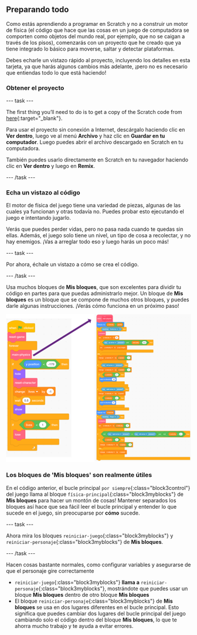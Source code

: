 ## Preparando todo

Como estás aprendiendo a programar en Scratch y no a construir un motor de física (el código que hace que las cosas en un juego de computadora se comporten como objetos del mundo real, por ejemplo, que no se caigan a través de los pisos), comenzarás con un proyecto que he creado que ya tiene integrado lo básico para moverse, saltar y detectar plataformas.

Debes echarle un vistazo rápido al proyecto, incluyendo los detalles en esta tarjeta, ya que harás algunos cambios más adelante, ¡pero no es necesario que entiendas todo lo que está haciendo!

### Obtener el proyecto

\--- task \---

The first thing you’ll need to do is to get a copy of the Scratch code from [here](https://scratch.mit.edu/projects/454114430){:target="_blank"}.

Para usar el proyecto sin conexión a Internet, descárgalo haciendo clic en **Ver dentro**, luego ve al menú **Archivo** y haz clic en **Guardar en tu computador**. Luego puedes abrir el archivo descargado en Scratch en tu computadora.

También puedes usarlo directamente en Scratch en tu navegador haciendo clic en **Ver dentro** y luego en **Remix**.

\--- /task \---

### Echa un vistazo al código

El motor de física del juego tiene una variedad de piezas, algunas de las cuales ya funcionan y otras todavía no. Puedes probar esto ejecutando el juego e intentando jugarlo.

Verás que puedes perder vidas, pero no pasa nada cuando te quedas sin ellas. Además, el juego solo tiene un nivel, un tipo de cosa a recolectar, y no hay enemigos. ¡Vas a arreglar todo eso y luego harás un poco más!

\--- task \---

Por ahora, échale un vistazo a cómo se crea el código.

\--- /task \---

Usa muchos bloques de **Mis bloques**, que son excelentes para dividir tu código en partes para que puedas administrarlo mejor. Un bloque de **Mis bloques** es un bloque que se compone de muchos otros bloques, y puedes darle algunas instrucciones. ¡Verás cómo funciona en un próximo paso!

![](images/setup2and3.png)

### Los bloques de 'Mis bloques' son realmente útiles

En el código anterior, el bucle principal `por siempre`{:class="block3control"} del juego llama al bloque `física-principal`{:class="block3myblocks"} de **Mis bloques** para hacer un montón de cosas! Mantener separados los bloques así hace que sea fácil leer el bucle principal y entender lo que sucede en el juego, sin preocuparse por **cómo** sucede.

\--- task \---

Ahora mira los bloques `reiniciar-juego`{:class="block3myblocks"} y `reiniciar-personaje`{:class="block3myblocks"} de **Mis bloques**.

\--- /task \---

Hacen cosas bastante normales, como configurar variables y asegurarse de que el personaje gire correctamente

- `reiniciar-juego`{:class="block3myblocks"} **llama a** `reiniciar-personaje`{:class="block3myblocks"}, mostrándote que puedes usar un bloque **Mis bloques** dentro de otro bloque **Mis bloques**
- El bloque `reiniciar-personaje`{:class="block3myblocks"} de **Mis bloques** se usa en dos lugares diferentes en el bucle principal. Esto significa que puedes cambiar dos lugares del bucle principal del juego cambiando solo el código dentro del bloque **Mis bloques**, lo que te ahorra mucho trabajo y te ayuda a evitar errores.